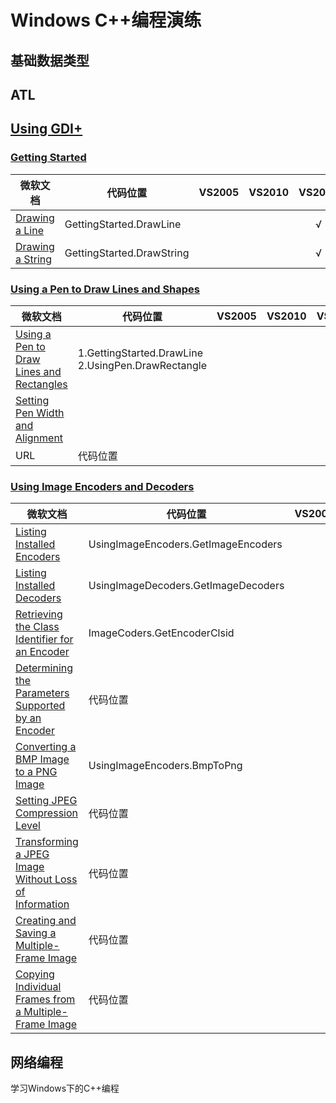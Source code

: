 # Windows C++编程演练

## 基础数据类型

## ATL

## [Using GDI+](https://docs.microsoft.com/en-us/windows/desktop/gdiplus/-gdiplus-using-gdi--use)

### [Getting Started](https://docs.microsoft.com/en-us/windows/desktop/gdiplus/-gdiplus-getting-started-use)

|  微软文档 |代码位置 | VS2005 | VS2010 | VS2015 |
|---------|---------|:------:|:------:|:------:|
| [Drawing a Line](https://docs.microsoft.com/en-us/windows/desktop/gdiplus/-gdiplus-drawing-a-line-use) | GettingStarted.DrawLine |  |  | √ |
| [Drawing a String](https://docs.microsoft.com/en-us/windows/desktop/gdiplus/-gdiplus-drawing-a-string-use) | GettingStarted.DrawString |  |  | √ |


### [Using a Pen to Draw Lines and Shapes](https://docs.microsoft.com/en-us/windows/desktop/gdiplus/-gdiplus-using-a-pen-to-draw-lines-and-shapes-use)

| 微软文档 | 代码位置 | VS2005 | VS2010 | VS2015 |
|---------|---------|:------:|:------:|:------:|
| [Using a Pen to Draw Lines and Rectangles](https://docs.microsoft.com/en-us/windows/desktop/gdiplus/-gdiplus-using-a-pen-to-draw-lines-and-rectangles-use) | 1.GettingStarted.DrawLine <br/> 2.UsingPen.DrawRectangle |  |  | √ |
| [Setting Pen Width and Alignment](https://docs.microsoft.com/en-us/windows/desktop/gdiplus/-gdiplus-setting-pen-width-and-alignment-use) |  |  |  |  |
| URL | 代码位置 |  |  | √ |

### [Using Image Encoders and Decoders](https://docs.microsoft.com/en-us/windows/desktop/gdiplus/-gdiplus-using-image-encoders-and-decoders-use)
| 微软文档 | 代码位置 | VS2005 | VS2010 | VS2015 |
|---------|---------|:------:|:------:|:------:|
| [Listing Installed Encoders](https://docs.microsoft.com/en-us/windows/desktop/gdiplus/-gdiplus-listing-installed-encoders-use) | UsingImageEncoders.GetImageEncoders |  |  | √ |
| [Listing Installed Decoders](https://docs.microsoft.com/en-us/windows/desktop/gdiplus/-gdiplus-listing-installed-decoders-use) | UsingImageDecoders.GetImageDecoders |  |  | √ |
| [Retrieving the Class Identifier for an Encoder](https://docs.microsoft.com/en-us/windows/desktop/gdiplus/-gdiplus-retrieving-the-class-identifier-for-an-encoder-use) | ImageCoders.GetEncoderClsid |  |  | √ |
| [Determining the Parameters Supported by an Encoder](https://docs.microsoft.com/en-us/windows/desktop/gdiplus/-gdiplus-determining-the-parameters-supported-by-an-encoder-use) | 代码位置 |  |  |  |
|[Converting a BMP Image to a PNG Image](https://docs.microsoft.com/en-us/windows/desktop/gdiplus/-gdiplus-converting-a-bmp-image-to-a-png-image-use) | UsingImageEncoders.BmpToPng |  |  | √ |
| [Setting JPEG Compression Level](https://docs.microsoft.com/en-us/windows/desktop/gdiplus/-gdiplus-setting-jpeg-compression-level-use) | 代码位置 |  |  |  |
| [Transforming a JPEG Image Without Loss of Information](https://docs.microsoft.com/en-us/windows/desktop/gdiplus/-gdiplus-transforming-a-jpeg-image-without-loss-of-information-use) | 代码位置 |  |  |  |
| [Creating and Saving a Multiple-Frame Image](https://docs.microsoft.com/en-us/windows/desktop/gdiplus/-gdiplus-creating-and-saving-a-multiple-frame-image-use) | 代码位置 |  |  |  |
| [Copying Individual Frames from a Multiple-Frame Image](https://docs.microsoft.com/en-us/windows/desktop/gdiplus/-gdiplus-copying-individual-frames-from-a-multiple-frame-image-use) | 代码位置 |  |  |  |

## 网络编程
学习Windows下的C++编程
